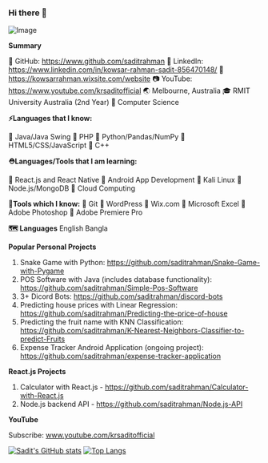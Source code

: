 ### Hi there 👋

<!--
**saditrahman/saditrahman** is a ✨ _special_ ✨ repository because its `README.md` (this file) appears on your GitHub profile.

Here are some ideas to get you started:

- 🔭 I’m currently working on ...Studying :)
- 🌱 I’m currently learning ... Cyber Security, Data Science, App Development
- 💬 Ask me about ... Anything
- 📫 How to reach me: ...Email me and I will respond
- 😄 Pronouns: ...he/him
- ⚡ Fun fact: ...I hate coding :)

{{ LANGUAGE_PERCENT }}
{{ REPOSITORIES }}
{{ REPOSITORIES_CONTRIBUTED_TO }}

![Sadit's github stats](https://github-readme-stats.vercel.app/api?username=saditrahman)
-->
![Image](https://avatars.githubusercontent.com/u/34134006?v=4)

**Summary**

🔗 GitHub: https://www.github.com/saditrahman
🔗 LinkedIn: https://www.linkedin.com/in/kowsar-rahman-sadit-856470148/
🔗 https://kowsarrahman.wixsite.com/website
📷 YouTube: https://www.youtube.com/krsaditofficial
🌏 Melbourne, Australia
🎓 RMIT University Australia (2nd Year)
📒 Computer Science

**⚡Languages that I know:**

📄 Java/Java Swing
📄 PHP
📄 Python/Pandas/NumPy
📄 HTML5/CSS/JavaScript
📄 C++

**⛑️Languages/Tools that I am learning:**

📄 React.js and React Native
📄 Android App Development
📄 Kali Linux
📄 Node.js/MongoDB
📄 Cloud Computing

**🔨Tools which I know:**
📄 Git
📄 WordPress
📄 Wix.com
📄 Microsoft Excel
📄 Adobe Photoshop
📄 Adobe Premiere Pro

**🗺️ Languages**
English
Bangla

**Popular Personal Projects**

1. Snake Game with Python: https://github.com/saditrahman/Snake-Game-with-Pygame
2. POS Software with Java (includes database functionality): https://github.com/saditrahman/Simple-Pos-Software
3. 3+ Dicord Bots: https://github.com/saditrahman/discord-bots
4. Predicting house prices with Linear Regression: https://github.com/saditrahman/Predicting-the-price-of-house
5. Predicting the fruit name with KNN Classification: https://github.com/saditrahman/K-Nearest-Neighbors-Classifier-to-predict-Fruits
6. Expense Tracker Android Application (ongoing project): https://github.com/saditrahman/expense-tracker-application

**React.js Projects**
1. Calculator with React.js - https://github.com/saditrahman/Calculator-with-React.js
2. Node.js backend API - https://github.com/saditrahman/Node.js-API


**YouTube**

Subscribe: www.youtube.com/krsaditofficial


[![Sadit's GitHub stats](https://github-readme-stats.vercel.app/api?username=saditrahman)](https://github.com/saditrahman/github-readme-stats)
[![Top Langs](https://github-readme-stats.vercel.app/api/top-langs/?username=saditrahman)](https://github.com/saditrahman/github-readme-stats)


